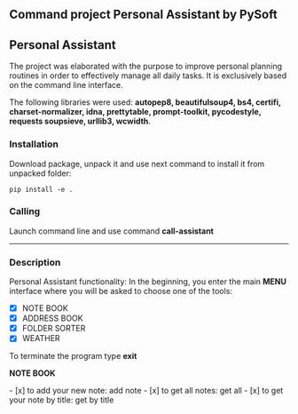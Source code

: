 ## Command project Personal Assistant by PySoft

## Personal Assistant
The project was elaborated with the purpose to improve personal planning routines in order to effectively manage all daily tasks.
It is exclusively based on the command line interface.

The following libraries were used: **autopep8,  beautifulsoup4, bs4, certifi, charset-normalizer, idna, prettytable, prompt-toolkit, pycodestyle,  requests soupsieve, urllib3, wcwidth**.


### Installation

Download package, unpack it and use next command to install it from unpacked folder:

```bush
pip install -e .
```

### Calling

Launch command line and use command **call-assistant**

___

### Description


Personal Assistant functionality:
In the beginning, you enter the main **MENU** interface where you will be asked to choose one of the tools:

- [x] NOTE BOOK
- [x] ADDRESS BOOK
- [x] FOLDER SORTER
- [x] WEATHER

To terminate the program type **exit**

**NOTE BOOK**
<p>
- [x] to add your new note: add note
- [x] to get all notes: get all
- [x] to get your note by title:  get by title <title>
- [x] to get the list of notes sharing the same tag value: get by tag <tag>
- [x] to delete the note with a certain title: delete note <title>
- [x] to edit the text of a note with a certain title: edit note <title>
- [x] to go back to the main menu:  menu
</p>

**ADDRESS BOOKK**
<p>
- [x] to add new contact and one or more phones, write command: add contact <name>
- [x] to remove contact, write command: remove contact <name>
- [x] to add phone, write command: add phone <name> <one phone>
- [x] to change phone, write command: change phone <name> <old phone> <new phone>
- [x] to remove phone, write command: remove phone <name> <old phone>
- [x] to add e-mail, write command: add email <name> <e-mail>
- [x] to change e-mail, write command: change email <name> <new e-mail>
- [x] to remove e-mail, write command: remove email <name>
- [x] to add address, write command: add address <name> <address>
- [x] to change address, write command: change address <name> <new address>
- [x] to remove address, write command: remove address <name>
- [x] to add birthday of contact, write command: add birthday <name> <dd/mm/yyyy>
- [x] to remove birthday, write command: remove birthday <name>
- [x] to change birthday, write command: change birthday <name> <d/m/yyyy>
- [x] to see how many days to contact's birthday, write command: days to birthday <name>
- [x] to see list of birthdays in period, write command: birthdays <number of days>
- [x] to search contact, by name, write command: search contact <name>
- [x] to see full record of contact, write: phone <name>
- [x] to see all contacts, write command: show book
- [x] to go to MENU, write command: menu 
- [x] to say hello, write command: hello
- [x] to see help, write command: help
</p>

**FOLDER SORTER**
<p>
- [x] to sort a folder you should enter a path to it.
- [x] to go to MENU, write command: menu
- [x] supported formats for sorting:

```python
groups_of_format = {
        "images": ["JPEG", "PNG", "JPG", "SVG", "BMP"],
        "videos": ["AVI", "MP4", "MOV", "MKV"],
        "documents": ["DOC", "DOCX", "TXT", "PDF", "XLSX", "PPTX"],
        "audios": ["MP3", "OGG", "WAV", "AMR"],
        "archives": ["ZIP", "GZ", "TAR", "RAR"],
    }
```
</p>

**WEATHER**
<p>
By default weather forecast is set for Kyiv
- [x] to get the weather forecast type your city name
- [x] to go to MENU, write command: menu
</p>
___

### PySoft team:
<p> 
Dmytrii Shypilov (Team Lead) </p>
<p>Anton Akulenko (Scrum Master) </p>
<p>Kostiantyn Liapkalo (Developer) </p>
<p>Artur Mistiuk (Developer)</p>

